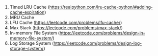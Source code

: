 
1. Timed LRU Cache (https://realpython.com/lru-cache-python/#adding-cache-expiration)
2. MRU Cache
3. LFU Cache (https://leetcode.com/problems/lfu-cache/)
4. Max Stack (https://leetcode.com/problems/max-stack/)
5. In-memory File System (https://leetcode.com/problems/design-in-memory-file-system/)
6. Log Storage System (https://leetcode.com/problems/design-log-storage-system/)